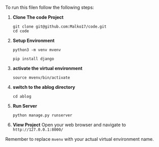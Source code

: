 To run this filen follow the following steps:

1. **Clone The code Project**
   ```
   git clone git@github.com:Malko17/code.git
   cd code
   ```
   
2. **Setup Environment**
   ```
   python3 -m venv mvenv

   pip install django
   ```

3. **activate the virtual environment**
   ```
   source mvenv/bin/activate
   ```
4. **switch to the ablog directory**
   ```
   cd ablog
   ```
5. **Run Server**
   ```
   python manage.py runserver
   ```

6. **View Project**
   Open your web browser and navigate to `http://127.0.0.1:8000/`

Remember to replace `mvenv` with your actual virtual environment name.
